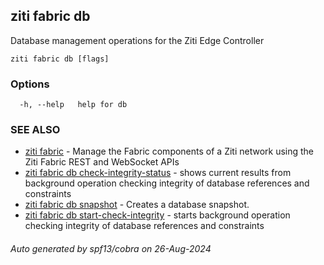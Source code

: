 ## ziti fabric db

Database management operations for the Ziti Edge Controller

```
ziti fabric db [flags]
```

### Options

```
  -h, --help   help for db
```

### SEE ALSO

* [ziti fabric](../fabric.md)	 - Manage the Fabric components of a Ziti network using the Ziti Fabric REST and WebSocket APIs
* [ziti fabric db check-integrity-status](check-integrity-status/check-integrity-status.md)	 - shows current results from background operation checking integrity of database references and constraints
* [ziti fabric db snapshot](snapshot/snapshot.md)	 - Creates a database snapshot.
* [ziti fabric db start-check-integrity](start-check-integrity/start-check-integrity.md)	 - starts background operation checking integrity of database references and constraints

###### Auto generated by spf13/cobra on 26-Aug-2024
